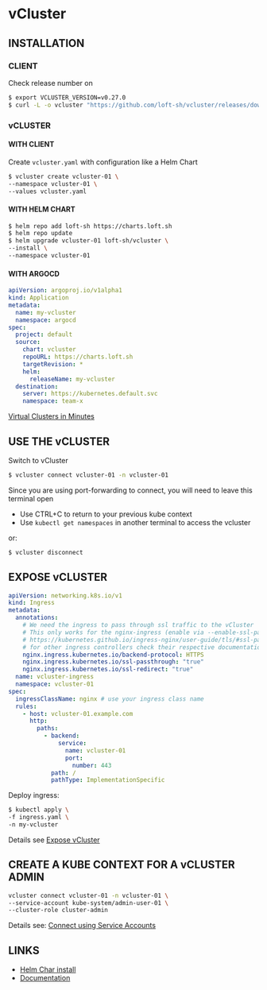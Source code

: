 # vCluster

## INSTALLATION

### CLIENT

Check release number on [](https://github.com/loft-sh/vcluster)

```bash
$ export VCLUSTER_VERSION=v0.27.0
$ curl -L -o vcluster "https://github.com/loft-sh/vcluster/releases/download/${VCLUSTER_VERSION}/vcluster-linux-amd64" && sudo install -c -m 0755 vcluster /usr/local/bin && rm -f vcluster
```

### vCLUSTER

#### WITH CLIENT

Create `vcluster.yaml` with configuration like a Helm Chart

```bash
$ vcluster create vcluster-01 \
--namespace vcluster-01 \
--values vcluster.yaml
```

#### WITH HELM CHART

```bash
$ helm repo add loft-sh https://charts.loft.sh
$ helm repo update
$ helm upgrade vcluster-01 loft-sh/vcluster \
--install \
--namespace vcluster-01
```

#### WITH ARGOCD

```yaml
apiVersion: argoproj.io/v1alpha1
kind: Application
metadata:
  name: my-vcluster
  namespace: argocd
spec:
  project: default
  source:
    chart: vcluster
    repoURL: https://charts.loft.sh
    targetRevision: *
    helm:
      releaseName: my-vcluster
  destination:
    server: https://kubernetes.default.svc
    namespace: team-x
```

[Virtual Clusters in Minutes](https://www.vcluster.com/install)

## USE THE vCLUSTER

Switch to vCluster

```bash
$ vcluster connect vcluster-01 -n vcluster-01
```

Since you are using port-forwarding to connect, you will need to leave this terminal open

- Use CTRL+C to return to your previous kube context
- Use `kubectl get namespaces` in another terminal to access the vcluster

or:

```bash
$ vcluster disconnect
```

## EXPOSE vCLUSTER

```yaml
apiVersion: networking.k8s.io/v1
kind: Ingress
metadata:
  annotations:
    # We need the ingress to pass through ssl traffic to the vCluster
    # This only works for the nginx-ingress (enable via --enable-ssl-passthrough
    # https://kubernetes.github.io/ingress-nginx/user-guide/tls/#ssl-passthrough )
    # for other ingress controllers check their respective documentation.
    nginx.ingress.kubernetes.io/backend-protocol: HTTPS
    nginx.ingress.kubernetes.io/ssl-passthrough: "true"
    nginx.ingress.kubernetes.io/ssl-redirect: "true"
  name: vcluster-ingress
  namespace: vcluster-01
spec:
  ingressClassName: nginx # use your ingress class name
  rules:
    - host: vcluster-01.example.com
      http:
        paths:
          - backend:
              service:
                name: vcluster-01
                port:
                  number: 443
            path: /
            pathType: ImplementationSpecific
```

Deploy ingress:

```bash
$ kubectl apply \
-f ingress.yaml \
-n my-vcluster
```

Details see [Expose vCluster](https://www.vcluster.com/docs/vcluster/manage/accessing-vcluster#expose-vcluster)

## CREATE A KUBE CONTEXT FOR A vCLUSTER ADMIN

```bash
vcluster connect vcluster-01 -n vcluster-01 \
--service-account kube-system/admin-user-01 \
--cluster-role cluster-admin
```

Details see: [Connect using Service Accounts](https://www.vcluster.com/docs/vcluster/manage/accessing-vcluster#connect-using-service-accounts)

## LINKS

- [Helm Char install](https://github.com/loft-sh/vcluster/tree/main/chart)
- [Documentation](https://www.vcluster.com/docs/vcluster/)

